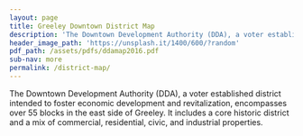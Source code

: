 ```yaml
---
layout: page
title: Greeley Downtown District Map
description: 'The Downtown Development Authority (DDA), a voter established district intended to foster economic development and revitalization, encompasses over 55 blocks in the east side of Greeley. It includes a core historic district and a mix of commercial, residential, civic, and industrial properties.'
header_image_path: 'https://unsplash.it/1400/600/?random'
pdf_path: /assets/pdfs/ddamap2016.pdf
sub-nav: more
permalink: /district-map/
---
```



The Downtown Development Authority (DDA), a voter established district intended to foster economic development and revitalization, encompasses over 55 blocks in the east side of Greeley. It includes a core historic district and a mix of commercial, residential, civic, and industrial properties.